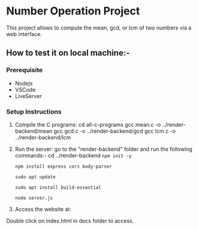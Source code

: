 # Number Operation Project

This project allows to compute the mean, gcd, or lcm of two numbers via a web interface.
## How to test it on local machine:-
### Prerequisite 
- Nodejs 
- VSCode 
- LiveServer 

### Setup Instructions

1. Compile the C programs:
cd all-c-programs
gcc mean.c -o ../render-backend/mean
gcc gcd.c -o ../render-backend/gcd
gcc lcm.c -o ../render-backend/lcm

2. Run the server:
go to the "render-backend" folder and run the following commands:-
  cd ../render-backend
   `npm init -y`
  
   `npm install express cors body-parser`

   `sudo apt update`
   
   `sudo apt install build-essential`
  
   `node server.js`


4. Access the website at:

Double click on index.html in docs folder to access.



